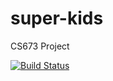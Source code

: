 super-kids
==========

CS673 Project

[![Build Status](https://travis-ci.org/bduong/super-kids.png?branch=master)](https://travis-ci.org/bduong/super-kids)
